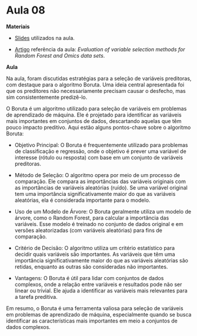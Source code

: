 # Aula 08

**Materiais**

* [Slides](https://edisciplinas.usp.br/pluginfile.php/8011524/mod_resource/content/1/Aula%2011_2023.pdf) utilizados na aula.

* [Artigo](https://pubmed.ncbi.nlm.nih.gov/29045534/) referência da aula: *Evaluation of variable selection methods for Random Forest and Omics data sets*.

**Aula**

Na aula, foram discutidas estratégias para a seleção de variáveis preditoras, com destaque para o algoritmo Boruta. Uma ideia central apresentada foi que os preditores não necessariamente precisam causar o desfecho, mas sim consistentemente predizê-lo.

O Boruta é um algoritmo utilizado para seleção de variáveis em problemas de aprendizado de máquina. Ele é projetado para identificar as variáveis mais importantes em conjuntos de dados, descartando aquelas que têm pouco impacto preditivo. Aqui estão alguns pontos-chave sobre o algoritmo Boruta:

* Objetivo Principal: O Boruta é frequentemente utilizado para problemas de classificação e regressão, onde o objetivo é prever uma variável de interesse (rótulo ou resposta) com base em um conjunto de variáveis preditoras.

* Método de Seleção: O algoritmo opera por meio de um processo de comparação. Ele compara as importâncias das variáveis originais com as importâncias de variáveis aleatórias (ruído). Se uma variável original tem uma importância significativamente maior do que as variáveis aleatórias, ela é considerada importante para o modelo.

* Uso de um Modelo de Árvore: O Boruta geralmente utiliza um modelo de árvore, como o Random Forest, para calcular a importância das variáveis. Esse modelo é treinado no conjunto de dados original e em versões aleatorizadas (com variáveis aleatórias) para fins de comparação.

* Critério de Decisão: O algoritmo utiliza um critério estatístico para decidir quais variáveis são importantes. As variáveis que têm uma importância significativamente maior do que as variáveis aleatórias são retidas, enquanto as outras são consideradas não importantes.

* Vantagens: O Boruta é útil para lidar com conjuntos de dados complexos, onde a relação entre variáveis e resultados pode não ser linear ou trivial. Ele ajuda a identificar as variáveis mais relevantes para a tarefa preditiva.

Em resumo, o Boruta é uma ferramenta valiosa para seleção de variáveis em problemas de aprendizado de máquina, especialmente quando se busca identificar as características mais importantes em meio a conjuntos de dados complexos.

